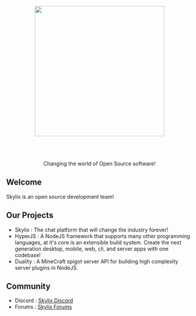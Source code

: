 <br />
<br />
<br />

<div align="center">
  <img width="350" src="https://raw.githubusercontent.com/SkylixGH/Info/main/logos/Skylix%20Logo%20Text%20Dark.svg" alt="" />
</div>

<br />
<br />
<br />

<p align="center">Changing the world of Open Source software!</p>

## Welcome
Skylix is an open source development team!

## Our Projects
 - Skylix : The chat platform that will change the industry forever!
 - HyperJS : A NodeJS framework that supports many other programming languages, at it's core is an extensible build system. Create the next generation desktop, mobile, web, cli, and server apps with one codebase!
 - Duality : A MineCraft spigot server API for building high complexity server plugins in NodeJS.

## Community
 - Discord : [Skylix Discord](https://discord.gg/b9vcR6evgG)
 - Forums : [Skylix Forums](https://skylix.net/forums/skylix)

<!--

**Here are some ideas to get you started:**

🙋‍♀️ A short introduction - what is your organization all about?
🌈 Contribution guidelines - how can the community get involved?
👩‍💻 Useful resources - where can the community find your docs? Is there anything else the community should know?
🍿 Fun facts - what does your team eat for breakfast?
🧙 Remember, you can do mighty things with the power of [Markdown](https://docs.github.com/github/writing-on-github/getting-started-with-writing-and-formatting-on-github/basic-writing-and-formatting-syntax)
-->
